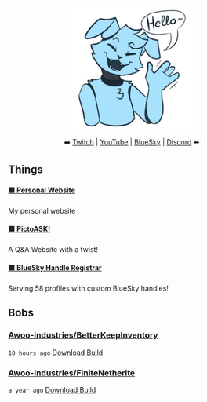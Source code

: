 
<p align="center">
  <img width="250" src="/assets/wave.png">
</p>

<p align="center">
    ➡️ <a href="https://leafcat.live/ttv">Twitch</a> |
    <a href="https://leafcat.live/yt">YouTube</a> |
    <a href="https://bsky.app/profile/did:plc:fuos6tklyozmefygjota4enw">BlueSky</a> |
    <a href="https://leafcat.live/discord">Discord</a> ⬅️
</p>

## Things
#### [🟩 Personal Website](https://beepsterr.com)

My personal website
#### [🟩 PictoASK!](https://pictoask.net)

A Q&A Website with a twist!
#### [🟩 BlueSky Handle Registrar](https://barking.party)

Serving 58 profiles with custom BlueSky handles!

## Bobs
### [Awoo-industries/BetterKeepInventory](https://github.com/Awoo-industries/BetterKeepInventory)

`10 hours ago` [Download Build](https://github.com/Awoo-industries/BetterKeepInventory/suites/44488024726/artifacts/3889023110)
### [Awoo-industries/FiniteNetherite](https://github.com/Awoo-industries/FiniteNetherite)

`a year ago` [Download Build](https://github.com/Awoo-industries/FiniteNetherite/suites/28161628705/artifacts/1910000936)

